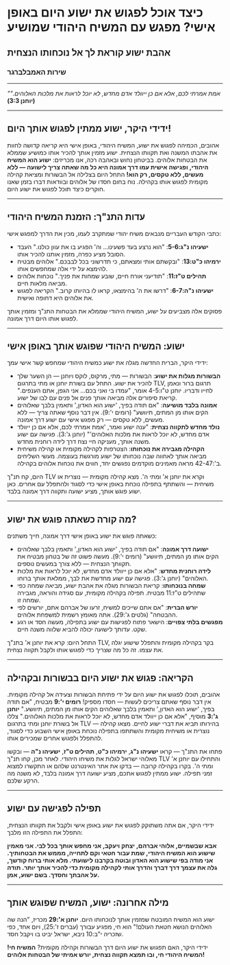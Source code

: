 # כיצד אוכל לפגוש את ישוע היום באופן אישי? מפגש עם המשיח היהודי שמושיע

## אהבת ישוע קוראת לך אל נוכחותו הנצחית

### שירות האמבלברגר

---

_"אמת אמרתי לכם, אלא אם כן ייוולד אדם מחדש, לא יוכל לראות את מלכות האלוהים."_
**(יוחנן 3:3)**

---

## ידידי היקר, ישוע ממתין לפגוש אותך היום!

אהובים, הכמיהה לפגוש את ישוע, המשיח היהודי, באופן אישי היא קריאה קדושה לחוות את אהבתו המשנה ואת תקוותו הנצחית. ישוע מזמין אותך להכיר אותו כמושיע שממלא את הבטחות אלוהים. בביטחון נחוש ובאהבה רכה, אנו מכריזים: **ישוע הוא המשיח היהודי, ופגישה אישית עמו דרך אמונה היא כל מה שאתה צריך לישועה — ללא מעשים, ללא טקסים, רק הוא!** התחל היום בצלילה אל הבשורות ומציאת קהילה מקומית לפגוש אותו בקהילה. נוח בחום חסדו של אלוהים ובוודאות דברו בזמן שאנו חוקרים כיצד תוכל לפגוש את ישוע היום.

---

## עדות התנ"ך: הזמנת המשיח היהודי

כתבי הקודש העבריים מנבאים משיח יהודי שמתקרב לעמו, מכין את הדרך למפגש אישי:

- **ישעיהו נ"ג:5-6**: "הוא נרצע בעד פשעינו... וה' הפגיע בו את עוון כולנו." העבד הסובל מציע כפרה, מזמין אותנו להכיר אותו.
- **ירמיהו כ"ט:13**: "ובקשתם אותי ומצאתם, כי תדרשוני בכל לבבכם." אלוהים מבטיח להימצא על ידי אלה שמחפשים אותו.
- **תהילים ט"ז:11**: "תודיעני אורח חיים, שובע שמחות את פניך." נוכחות אלוהים מביאה מלאות חיים.
- **ישעיהו נ"ה:6-7**: "דרשו את ה' בהימצאו, קראו לו בהיותו קרוב." הקריאה לפגוש את אלוהים היא דחופה ואישית.

פסוקים אלה מצביעים על ישוע, המשיח היהודי שממלא את הבטחות התנ"ך ומזמין אותך לפגוש אותו היום דרך אמונה.

---

## ישוע: המשיח היהודי שפוגש אותך באופן אישי

ידידי היקר, הברית החדשה מגלה את ישוע כמשיח היהודי שמחפש קשר אישי עמך:

- **הבשורות מגלות את ישוע**: הבשורות — מתי, מרקוס, לוקס ויוחנן — הן השער שלך להכיר את ישוע. התחל עם בשורת יוחנן או מתי בתרגום TLV, תרגום ברור ונאמן לחייו ודבריו. יוחנן ט"ו:4-5 אומר, "עמדו בי ואני בכם... אני הגפן, אתם הענפים." קריאת סיפורים אלה מביאה אותך פנים אל פנים עם לבו של ישוע.
- **אמונה בלבד מושיעה**: "אם תודה בפיך, 'ישוע הוא האדון,' ותאמין בלבך שאלוהים הקים אותו מן המתים, תיוושע" (רומים י':9). אין דבר נוסף שאתה צריך — ללא מעשים, ללא טקסים — רק מפגש אישי עם ישוע דרך אמונה.
- **נולד מחדש לתקווה נצחית**: "ענה ישוע ואמר, 'אמת אמרתי לכם, אלא אם כן ייוולד אדם מחדש, לא יוכל לראות את מלכות האלוהים'" (יוחנן ג':3). פגישה עם ישוע משנה אותך, מעניקה חיי נצח דרך לידה רוחנית מחדש.
- **הקהילה מגבירה את נוכחותו**: הצטרפות לקהילה מקומית או קהילה משיחית מביאה אותך לאחווה שבה נוכחותו של ישוע מורגשת בעוצמה. מעשי השליחים ב':42-47 מראה מאמינים מוקדמים נפגשים יחד, חווים את נוכחות אלוהים בקהילה.

היום, קח תנ"ך TLV וקרא את יוחנן א' ומתי ה'. מצא קהילה מקומית — נוצרית או משיחית — והשתתף בתפילה נוכחת באופן אישי כדי לסגוד ולהתפלל עם אחרים. כאן ישוע פוגש אותך, מציע ישועה ותקווה דרך אמונה בלבד.

---

## מה קורה כשאתה פוגש את ישוע?

כשאתה פוגש את ישוע באופן אישי דרך אמונה, חייך משתנים:

- **ישועה דרך אמונה**: "אם תודה בפיך, 'ישוע הוא האדון,' ותאמין בלבך שאלוהים הקים אותו מן המתים, תיוושע" (רומים י':9). מעשה פשוט זה של בטחון מבטיח את תקוותך הנצחית — ללא צורך במעשים נוספים.
- **לידה רוחנית מחדש**: "אלא אם כן ייוולד אדם מחדש, לא יוכל לראות את מלכות האלוהים" (יוחנן ג':3). פגישה עם ישוע מחדשת את לבך, ממלאת אותך ברוחו.
- **שמחה בנוכחותו**: קריאת הבשורות מגלה את אהבת ישוע, מביאה שמחה כפי שתהילים ט"ז:11 מבטיח. תפילה בקהילה מקומית, עם סגידה והוראה, מגבירה שמחה זו.
- **יורש הברית**: "אם אתם שייכים למשיח, זרעו של אברהם אתם, יורשים לפי ההבטחה" (גלטים ג':29). אתה מאומץ רשמית למשפחת אלוהים.
- **מפגשים בלתי צפויים**: הישאר פתוח לפגישות עם ישוע בתפילה, מעשה חסד או רגע שקט. עדותך לישועה יכולה להביא שלווה משנה חיים.

התחל היום: קרא את יוחנן א' בתנ"ך TLV, בקר בקהילה מקומית והתפלל שישוע יגלה את עצמו. זה כל מה שצריך כדי לפגוש אותו ולקבל תקווה נצחית.

---

## הקריאה: פגוש את ישוע היום בבשורות ובקהילה

אהובים, תוכלו לפגוש את ישוע היום על ידי פתיחת הבשורות וצעידה אל קהילה מקומית. אין דבר נוסף שאתם צריכים לעשות — חסדו מספיק! **רומים י':9** מבטיח, "אם תודה בפיך, 'ישוע הוא האדון,' ותאמין בלבך שאלוהים הקים אותו מן המתים, תיוושע." **יוחנן ג':3** מוסיף, "אלא אם כן ייוולד אדם מחדש, לא יוכל לראות את מלכות האלוהים." צללו אל בשורת יוחנן ומתי בתרגום TLV — בהירותו תביא את דברי ישוע לחיים. מצאו קהילה נוצרית או משיחית מקומית והשתתפו בתפילה נוכחת באופן אישי השבוע כדי לסגוד, להתפלל ולפגוש אחרים שמכירים אותו.

פתחו את התנ"ך — קראו **ישעיהו נ"ג**, **ירמיהו כ"ט**, **תהילים ט"ז**, **ישעיהו נ"ה** — ובקשו מאלוהי ישראל לגלות את משיחו היהודי. לאחר מכן, קחו תנ"ך TLV והתחילו עם יוחנן א' ומתי ה'. בקרו בקהילה קרובה — בדקו את אתר האינטרנט שלהם או התקשרו למצוא זמני תפילה. ישוע ממתין לפגוש אתכם, מציע ישועה דרך אמונה בלבד, לא משנה מה הרקע שלכם.

---

## תפילה לפגישה עם ישוע

ידידי היקר, אם אתה משתוקק לפגוש את ישוע באופן אישי ולקבל את תקוותו הנצחית, התפלל את התפילה הזו מלבך:

**אבא שבשמיים, אלוהי אברהם, יצחק ויעקב, אני מחפש אותך בכל לבי. אני מאמין שישוע הוא המשיח היהודי, שמת עבור חטאי וקם לתחייה, מממש את הבטחותיך. אני מודה בפי שישוע הוא האדון ובוטח בקרבנו לישועתי. מלא אותי ברוח קודשך, גלה את עצמך דרך דברך והדרך אותי לקהילה מקומית כדי להכיר אותך יותר. תודה על אהבתך וחסדך. בשם ישוע, אמן.**

---

## מילה אחרונה: ישוע, המשיח שפוגש אותך

ישוע הוא המשיח המובטח שמזמין אותך לנוכחותו היום. **יוחנן א':29** מכריז, "הנה שה האלוהים הנושא חטאת העולם!" הוא חי, מפגיע עבורך (עברים ז':25), ויום אחד, כפי שזכריה י"ב:10 ניבא, ישראל יביט בו ויקבל חסד.

ידידי היקר, האם תפגוש את ישוע היום דרך הבשורות וקהילה מקומית? **המשיח חי! המשיח היהודי חי, ובו תמצא תקווה נצחית, יורש אמיתי של הבטחות אלוהים!**